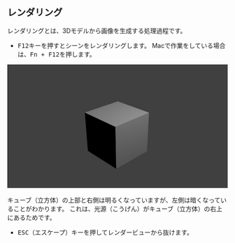 ## レンダリング

レンダリングとは、3Dモデルから画像を生成する処理過程です。

+ <kbd>F12</kbd>キーを押すとシーンをレンダリングします。 Macで作業をしている場合は、<kbd>Fn + F12</kbd>を押します。

![レンダリングされた画像](images/render.png)

キューブ（立方体）の上部と右側は明るくなっていますが、左側は暗くなっていることがわかります。 これは、光源（こうげん）がキューブ（立方体）の右上にあるためです。

+ <kbd>ESC</kbd>（エスケープ）キーを押してレンダービューから抜けます。
